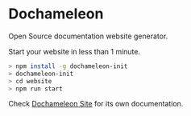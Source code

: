 # Dochameleon

Open Source documentation website generator.

Start your website in less than 1 minute.

```bash
> npm install -g dochameleon-init
> dochameleon-init
> cd website
> npm run start
```

Check [Dochameleon Site](https://richardzcode.github.io/Dochameleon/) for its own documentation.

